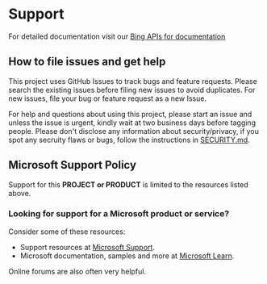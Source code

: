 <!-- Copyright (c) Microsoft Corporation.
 Licensed under the MIT License. -->
# Support

For detailed documentation visit our [Bing APIs for documentation](https://docs.microsoft.com/en-us/bing/search-apis/)

## How to file issues and get help  

This project uses GitHub Issues to track bugs and feature requests. Please search the existing  issues before filing new issues to avoid duplicates.  For new issues, file your bug or feature request as a new Issue.

For help and questions about using this project, please start an issue and unless the issue is urgent, kindly wait at two business days before tagging people. Please don't disclose any information about security/privacy, if you spot any secruity flaws or bugs, follow the instructions in [SECURITY.md](SECURITY.md).

## Microsoft Support Policy  

Support for this **PROJECT or PRODUCT** is limited to the resources listed above.

### Looking for support for a Microsoft product or service?

Consider some of these resources:

- Support resources at [Microsoft Support](https://support.microsoft.com).
- Microsoft documentation, samples and more at [Microsoft Learn](https://learn.microsoft.com).

Online forums are also often very helpful.
